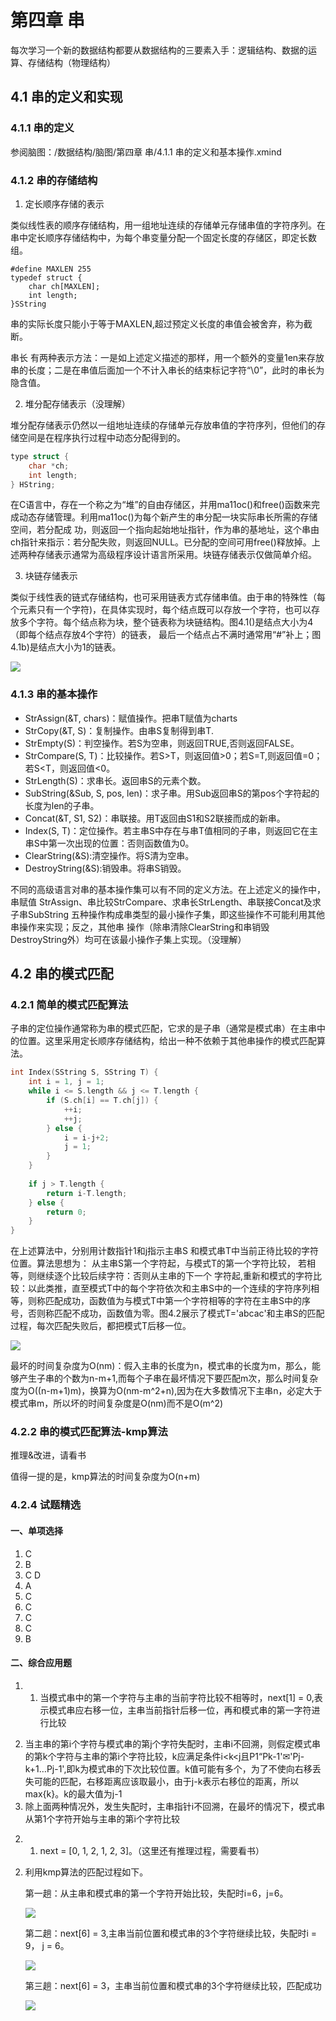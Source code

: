 # 第四章 串

每次学习一个新的数据结构都要从数据结构的三要素入手：逻辑结构、数据的运算、存储结构（物理结构）

## 4.1 串的定义和实现

### 4.1.1 串的定义

参阅脑图：/数据结构/脑图/第四章 串/4.1.1 串的定义和基本操作.xmind

### 4.1.2 串的存储结构

1. 定长顺序存储的表示

类似线性表的顺序存储结构，用一组地址连续的存储单元存储串值的字符序列。在串中定长顺序存储结构中，为每个串变量分配一个固定长度的存储区，即定长数组。

```
#define MAXLEN 255
typedef struct {
    char ch[MAXLEN];
    int length;
}SString
```

串的实际长度只能小于等于MAXLEN,超过预定义长度的串值会被舍弃，称为截断。

串长 有两种表示方法：一是如上述定义描述的那样，用一个额外的变量1en来存放串的长度；二是在串值后面加一个不计入串长的结束标记字符“\0”，此时的串长为隐含值。

2. 堆分配存储表示（没理解）

堆分配存储表示仍然以一组地址连续的存储单元存放串值的字符序列，但他们的存储空间是在程序执行过程中动态分配得到的。

```c
type struct {
    char *ch;
    int length;
} HString;
```

在C语言中，存在一个称之为“堆”的自由存储区，并用ma11oc()和free()函数来完成动态存储管理。利用ma11oc()为每个新产生的串分配一块实际串长所需的存储空间，若分配成 功，则返回一个指向起始地址指针，作为串的基地址，这个串由ch指针来指示：若分配失败，则返回NULL。已分配的空间可用free()释放掉。上述两种存储表示通常为高级程序设计语言所采用。块链存储表示仅做简单介绍。

3. 块链存储表示

类似于线性表的链式存储结构，也可采用链表方式存储串值。由于串的特殊性（每个元素只有一个字符)，在具体实现时，每个结点既可以存放一个字符，也可以存放多个字符。每个结点称为块，整个链表称为块链结构。图4.1()是结点大小为4（即每个结点存放4个字符）的链表， 最后一个结点占不满时通常用“#”补上；图4.1b)是结点大小为1的链表。

![](https://cdn.jsdelivr.net/gh/577961141/static@master/202306131927537.png)

### 4.1.3 串的基本操作

- StrAssign(&T, chars)：赋值操作。把串T赋值为charts
- StrCopy(&T, S)：复制操作。由串S复制得到串T.
- StrEmpty(S)：判空操作。若S为空串，则返回TRUE,否则返回FALSE。
- StrCompare(S, T)：比较操作。若S>T，则返回值>0；若S=T,则返回值=0；若S<T，则返回值<0。
- StrLength(S)：求串长。返回串S的元素个数。
- SubString(&Sub, S, pos, len)：求子串。用Sub返回串S的第pos个字符起的长度为len的子串。
- Concat(&T, S1, S2)：串联接。用T返回由S1和S2联接而成的新串。
- Index(S, T)：定位操作。若主串S中存在与串T值相同的子串，则返回它在主串S中第一次出现的位置：否则函数值为0。
- ClearString(&S):清空操作。将S清为空串。
- DestroyString(&S):销毁串。将串S销毁。

不同的高级语言对串的基本操作集可以有不同的定义方法。在上述定义的操作中，串赋值 StrAssign、串比较StrCompare、求串长StrLength、串联接Concat及求子串SubString 五种操作构成串类型的最小操作子集，即这些操作不可能利用其他串操作来实现；反之，其他串 操作（除串清除ClearString和串销毁DestroyString外）均可在该最小操作子集上实现。（没理解）

## 4.2 串的模式匹配

### 4.2.1 简单的模式匹配算法

子串的定位操作通常称为串的模式匹配，它求的是子串（通常是模式串）在主串中的位置。这里采用定长顺序存储结构，给出一种不依赖于其他串操作的模式匹配算法。

```c
int Index(SString S, SString T) {
    int i = 1, j = 1;
    while i <= S.length && j <= T.length {
        if (S.ch[i] == T.ch[j]) {
            ++i;
            ++j;
        } else {
            i = i-j+2;
            j = 1;
        }
    }
    
    if j > T.length {
        return i-T.length;
    } else {
        return 0;
    }
}
```

在上述算法中，分别用计数指针1和j指示主串S 和模式串T中当前正待比较的字符位置。算法思想为： 从主串S第一个字符起，与模式T的第一个字符比较， 若相等，则继续逐个比较后续字符：否则从主串的下一个 字符起,重新和模式的字符比较：以此类推，直至模式T中的每个字符依次和主串S中的一个连续的字符序列相等，则称匹配成功，函数值为与模式T中第一个字符相等的字符在主串S中的序号，否则称匹配不成功，函数值为零。图4.2展示了模式T='abcac'和主串S的匹配过程，每次匹配失败后，都把模式T后移一位。

![](https://cdn.jsdelivr.net/gh/577961141/static@master/202306140918836.png)


最坏的时间复杂度为O(nm)：假入主串的长度为n，模式串的长度为m，那么，能够产生子串的个数为n-m+1,而每个子串在最坏情况下要匹配m次，那么时间复杂度为O((n-m+1)m)，换算为O(nm-m^2+n),因为在大多数情况下主串n，必定大于模式串m，所以坏的时间复杂度是O(nm)而不是O(m^2)

### 4.2.2 串的模式匹配算法-kmp算法

推理&改进，请看书

值得一提的是，kmp算法的时间复杂度为O(n+m)


### 4.2.4 试题精选

#### 一、单项选择

1. C
2. B
3. C D
4. A
5. C
6. C
7. C
8. C
9. B

#### 二、综合应用题

1. 1) 当模式串中的第一个字符与主串的当前字符比较不相等时，next[1] = 0,表示模式串应右移一位，主串当前指针后移一位，再和模式串的第一字符进行比较
2) 当主串的第i个字符与模式串的第j个字符失配时，主串i不回溯，则假定模式串的第k个字符与主串的第i个字符比较，k应满足条件i<k<j且P1“Pk-1'✉'Pj-k+1…Pj-1',即k为模式串的下次比较位置。k值可能有多个，为了不使向右移丢失可能的匹配，右移距离应该取最小，由于j-k表示右移位的距离，所以max{k}。k的最大值为j-1
3) 除上面两种情况外，发生失配时，主串指针i不回溯，在最坏的情况下，模式串从第1个字符开始与主串的第i个字符比较

2. 1) next = [0, 1, 2, 1, 2, 3]。（这里还有推理过程，需要看书）
2) 利用kmp算法的匹配过程如下。
   
    第一趟：从主串和模式串的第一个字符开始比较，失配时i=6，j=6。

   ![](https://cdn.jsdelivr.net/gh/577961141/static@master/202306190853441.png)

    第二趟：next[6] = 3,主串当前位置和模式串的3个字符继续比较，失配时i = 9， j = 6。

   ![](https://cdn.jsdelivr.net/gh/577961141/static@master/202306190854663.png)

    第三趟：next[6] = 3，主串当前位置和模式串的3个字符继续比较，匹配成功

   ![](https://cdn.jsdelivr.net/gh/577961141/static@master/202306190855459.png)


